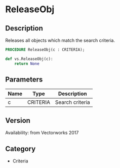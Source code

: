 # ReleaseObj

## Description
Releases all objects which match the search criteria.

```pascal
PROCEDURE ReleaseObj(c : CRITERIA);
```

```python
def vs.ReleaseObj(c):
    return None
```

## Parameters
|Name|Type|Description|
|---|---|---|
|c|CRITERIA|Search criteria|

## Version
Availability: from Vectorworks 2017

## Category
* Criteria

